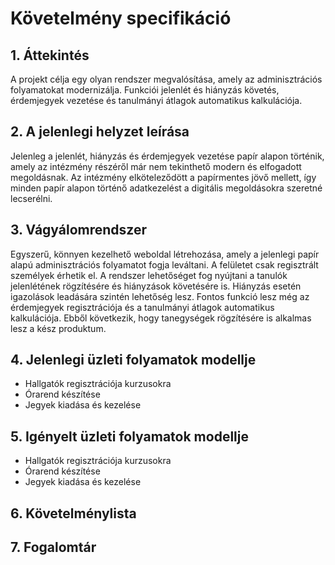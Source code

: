 # Követelmény specifikáció

## 1. Áttekintés
A projekt célja egy olyan rendszer megvalósítása, amely az adminisztrációs folyamatokat modernizálja. Funkciói jelenlét és hiányzás követés, érdemjegyek vezetése és tanulmányi átlagok automatikus kalkulációja.

## 2. A jelenlegi helyzet leírása
Jelenleg a jelenlét, hiányzás és érdemjegyek vezetése papír alapon történik, amely az intézmény részéről már nem tekinthető modern és elfogadott megoldásnak. Az intézmény elköteleződött a papírmentes jövő mellett, így minden papír alapon történő adatkezelést a digitális megoldásokra szeretné lecserélni.

## 3. Vágyálomrendszer
Egyszerű, könnyen kezelhető weboldal létrehozása, amely a jelenlegi papír alapú adminisztrációs folyamatot fogja leváltani. A felületet csak regisztrált személyek érhetik el.
A rendszer lehetőséget fog nyújtani a tanulók jelenlétének rögzítésére és hiányzások követésére is. Hiányzás esetén igazolások leadására szintén lehetőség lesz. Fontos funkció lesz még az érdemjegyek regisztrációja és a tanulmányi átlagok automatikus kalkulációja. Ebből következik, hogy tanegységek rögzítésére is alkalmas lesz a kész produktum.

## 4. Jelenlegi üzleti folyamatok modellje
- Hallgatók regisztrációja kurzusokra
- Órarend készítése
- Jegyek kiadása és kezelése

## 5. Igényelt üzleti folyamatok modellje
- Hallgatók regisztrációja kurzusokra
- Órarend készítése
- Jegyek kiadása és kezelése

## 6. Követelménylista


## 7. Fogalomtár